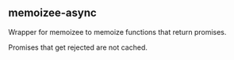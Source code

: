 memoizee-async
--------------

Wrapper for memoizee to memoize functions that return promises. 

Promises that get rejected are not cached.
